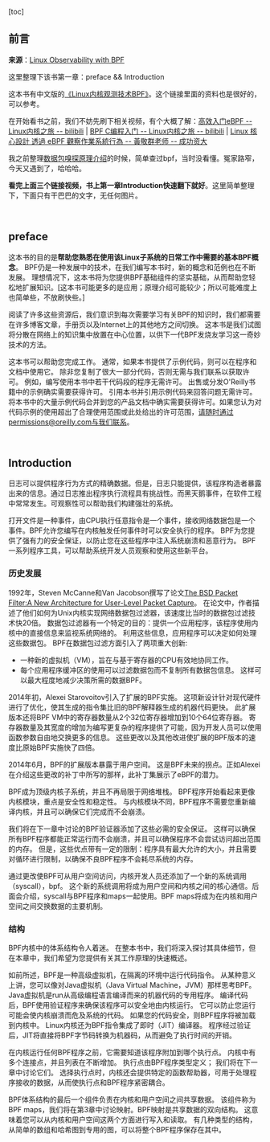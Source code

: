 [toc]

## 前言

**来源**：[Linux Observability with BPF](https://www.oreilly.com/library/view/linux-observability-with/9781492050193/)

这里整理下该书第一章：preface && Introduction

这本书有中文版的[《Linux内核观测技术BPF》](https://github.com/DavadDi/bpf_study)。这个链接里面的资料也是很好的，可以参考。

在开始看书之前，我们不妨先刷下相关视频，有个大概了解：[高效入门eBPF -- Linux内核之旅 -- bilibili](https://www.bilibili.com/video/BV1LX4y157Gp) | [BPF C编程入门 -- Linux内核之旅 -- bilibili](https://www.bilibili.com/video/BV1f54y1h74r/?spm_id_from=333.788.recommend_more_video.6) | [Linux 核心設計 透過 eBPF 觀察作業系統行為 -- 黃敬群老师 -- 成功资大](https://www.bilibili.com/video/BV1Bt411S7tg) 

我之前整理[数据包嗅探原理介绍](https://blog.csdn.net/sinat_38816924/article/details/107486376)的时候，简单查过bpf，当时没看懂。冤家路窄，今天又遇到了，哈哈哈。

**看完上面三个链接视频，书上第一章Introduction快速翻下就好**。这里简单整理下，下面只有干巴巴的文字，无任何图片。

<br>

## preface

这本书的目的是**帮助您熟悉在使用该Linux子系统的日常工作中需要的基本BPF概念**。  BPF仍是一种发展中的技术，在我们编写本书时，新的概念和范例也在不断发展。 理想情况下，这本书将为您提供BPF基础组件的坚实基础，从而帮助您轻松地扩展知识。[这本书可能更多的是应用；原理介绍可能较少；所以可能难度上也简单些，不放刷快些。]

阅读了许多这些资源后，我们意识到每次需要学习有关BPF的知识时，我们都需要在许多博客文章，手册页以及Internet上的其他地方之间切换。 这本书是我们试图将分散在网络上的知识集中放置在中心位置，以供下一代BPF发烧友学习这一奇妙技术的方法。

这本书可以帮助您完成工作。 通常，如果本书提供了示例代码，则可以在程序和文档中使用它。 除非您复制了很大一部分代码，否则无需与我们联系以获取许可。 例如，编写使用本书中若干代码段的程序无需许可。 出售或分发O'Reilly书籍中的示例确实需要获得许可。 引用本书并引用示例代码来回答问题无需许可。 将本书中的大量示例代码合并到您的产品文档中确实需要获得许可。如果您认为对代码示例的使用超出了合理使用范围或此处给出的许可范围，请随时通过permissions@oreilly.com与我们联系。

<br>

## Introduction

日志可以提供程序行为方式的精确数据。但是，日志只能提供，该程序构造者暴露出来的信息。通过日志推出程序执行流程具有挑战性。而黑天鹅事件，在软件工程中常常发生。可观察性可以帮助我们构建强壮的系统。

打开文件是一种事件，由CPU执行任意指令是一个事件，接收网络数据包是一个事件。BPF允许您编写在内核触发任何事件时可以安全执行的程序。  BPF为您提供了强有力的安全保证，以防止您在这些程序中注入系统崩溃和恶意行为。  BPF一系列程序工具，可以帮助系统开发人员观察和使用这些新平台。

### 历史发展

1992年，Steven McCanne和Van Jacobson撰写了论文[The BSD Packet Filter:A New Architecture for User-Level Packet Capture](https://www.usenix.org/legacy/publications/library/proceedings/sd93/mccanne.pdf)。 在论文中，作者描述了他们如何为Unix内核实现网络数据包过滤器，该速度比当时的数据包过滤技术快20倍。 数据包过滤器有一个特定的目的：提供一个应用程序，该程序使用内核中的直接信息来监视系统网络的。 利用这些信息，应用程序可以决定如何处理这些数据包。  BPF在数据包过滤方面引入了两项重大创新:

* 一种新的虚拟机（VM），旨在与基于寄存器的CPU有效地协同工作。
* 每个应用程序缓冲区的使用可以过滤数据包而不复制所有数据包信息。 这样可以最大程度地减少决策所需的数据BPF。

2014年初，Alexei Starovoitov引入了扩展的BPF实施。 这项新设计针对现代硬件进行了优化，使其生成的指令集比旧的BPF解释器生成的机器代码更快。 此扩展版本还将BPF VM中的寄存器数量从2个32位寄存器增加到10个64位寄存器。 寄存器数量及其宽度的增加为编写更复杂的程序提供了可能，因为开发人员可以使用函数参数自由地交换更多的信息。 这些更改以及其他改进使扩展的BPF版本的速度比原始BPF实施快了四倍。

2014年6月，BPF的扩展版本暴露于用户空间。 这是BPF未来的拐点。正如Alexei在介绍这些更改的补丁中所写的那样，此补丁集展示了eBPF的潜力。

BPF成为顶级内核子系统，并且不再局限于网络堆栈。  BPF程序开始看起来更像内核模块，重点是安全性和稳定性。 与内核模块不同，BPF程序不需要您重新编译内核，并且可以确保它们完成而不会崩溃。

我们将在下一章中讨论的BPF验证器添加了这些必需的安全保证。 这样可以确保所有BPF程序都能正常运行而不会崩溃，并且可以确保程序不会尝试访问超出范围的内存。 但是，这些优点带有一定的限制：程序具有最大允许的大小，并且需要对循环进行限制，以确保不良BPF程序不会耗尽系统的内存。

通过更改使BPF可从用户空间访问，内核开发人员还添加了一个新的系统调用（syscall），bpf。 这个新的系统调用将成为用户空间和内核之间的核心通信。后面会介绍，syscall与BPF程序和maps一起使用。BPF maps将成为在内核和用户空间之间交换数据的主要机制。

### 结构

BPF内核中的体系结构令人着迷。 在整本书中，我们将深入探讨其具体细节，但在本章中，我们希望为您提供有关其工作原理的快速概述。

如前所述，BPF是一种高级虚拟机，在隔离的环境中运行代码指令。 从某种意义上讲，您可以像对Java虚拟机（Java Virtual Machine，JVM）那样思考BPF。Java虚拟机是run从高级编程语言编译而来的机器代码的专用程序。 编译代码后，BPF使用验证程序来确保该程序可以安全地由内核运行。 它可以防止您运行可能会使内核崩溃而危及系统的代码。 如果您的代码安全，则BPF程序将被加载到内核中。  Linux内核还为BPF指令集成了即时（JIT）编译器。 程序经过验证后，JIT将直接将BPF字节码转换为机器码，从而避免了执行时间的开销。

在内核运行任何BPF程序之前，它需要知道该程序附加到哪个执行点。 内核中有多个连接点，并且列表在不断增加。 执行点由BPF程序类型定义； 我们将在下一章中讨论它们。 选择执行点时，内核还会提供特定的函数帮助器，可用于处理程序接收的数据，从而使执行点和BPF程序紧密耦合。

BPF体系结构的最后一个组件负责在内核和用户空间之间共享数据。 该组件称为BPF maps，我们将在第3章中讨论映射。BPF映射是共享数据的双向结构。 这意味着您可以从内核和用户空间这两个方面进行写入和读取。 有几种类型的结构，从简单的数组和哈希图到专用的图，可以将整个BPF程序保存在其中。

